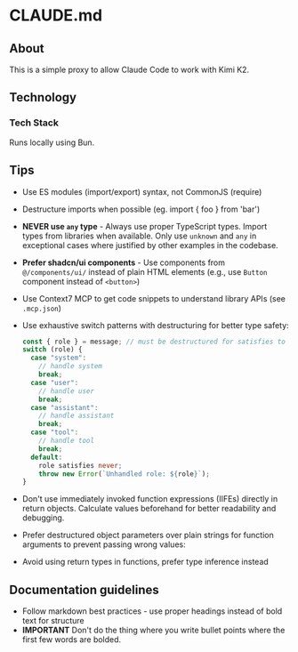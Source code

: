 # CLAUDE.md

## About

This is a simple proxy to allow Claude Code to work with Kimi K2.

## Technology

### Tech Stack

Runs locally using Bun.

## Tips

- Use ES modules (import/export) syntax, not CommonJS (require)
- Destructure imports when possible (eg. import { foo } from 'bar')
- **NEVER use `any` type** - Always use proper TypeScript types. Import types from libraries when available. Only use `unknown` and `any` in exceptional cases where justified by other examples in the codebase.
- **Prefer shadcn/ui components** - Use components from `@/components/ui/` instead of plain HTML elements (e.g., use `Button` component instead of `<button>`)
- Use Context7 MCP to get code snippets to understand library APIs (see `.mcp.json`)
- Use exhaustive switch patterns with destructuring for better type safety:

  ```typescript
  const { role } = message; // must be destructured for satisfies to work
  switch (role) {
    case "system":
      // handle system
      break;
    case "user":
      // handle user
      break;
    case "assistant":
      // handle assistant
      break;
    case "tool":
      // handle tool
      break;
    default:
      role satisfies never;
      throw new Error(`Unhandled role: ${role}`);
  }
  ```

- Don't use immediately invoked function expressions (IIFEs) directly in return objects. Calculate values beforehand for better readability and debugging.
- Prefer destructured object parameters over plain strings for function arguments to prevent passing wrong values:
- Avoid using return types in functions, prefer type inference instead

## Documentation guidelines

- Follow markdown best practices - use proper headings instead of bold text for structure
- **IMPORTANT** Don't do the thing where you write bullet points where the first few words are bolded.
